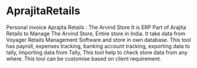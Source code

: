 # AprajitaRetails
Personal invoice
Aprajita Retails : The Arvind Store
It is ERP Part of Arajita Retails to Manage The Arvind Store, Entire store in India. 
It take data from Voyager Retails Management Software and store in own database. 
This tool has payroll, expenses tracking, banking account tracking, exporting data to tally, Importing data from Tally, 
This tool help to check store data from any where. 
This tool can be customise based on client requirement.
